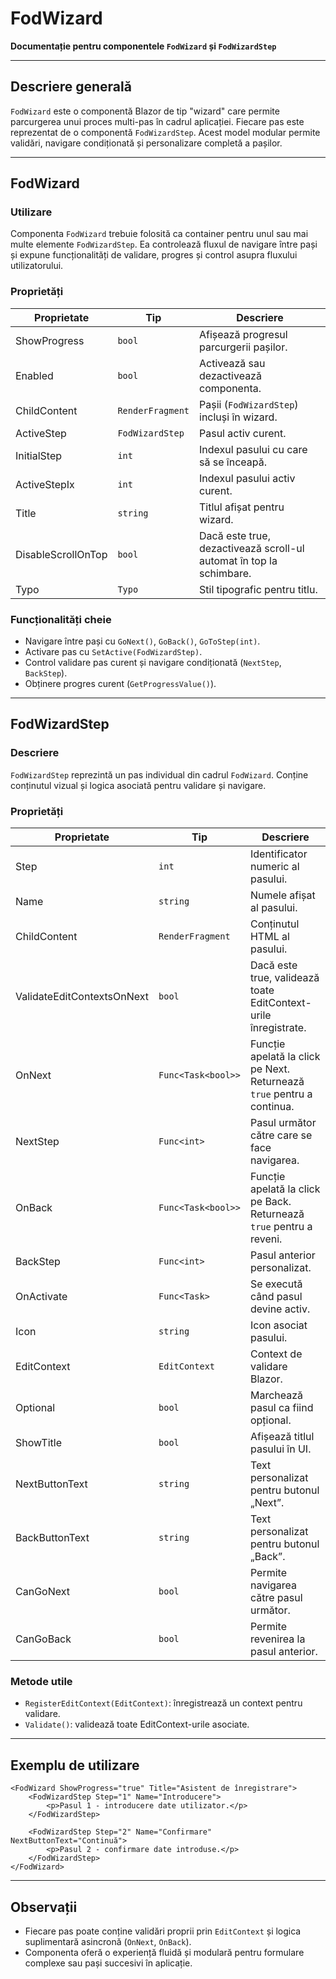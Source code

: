 # FodWizard
**Documentație pentru componentele `FodWizard` și `FodWizardStep`**

---

## Descriere generală
`FodWizard` este o componentă Blazor de tip "wizard" care permite parcurgerea unui proces multi-pas în cadrul aplicației. Fiecare pas este reprezentat de o componentă `FodWizardStep`. Acest model modular permite validări, navigare condiționată și personalizare completă a pașilor.

---

## FodWizard

### Utilizare
Componenta `FodWizard` trebuie folosită ca container pentru unul sau mai multe elemente `FodWizardStep`. Ea controlează fluxul de navigare între pași și expune funcționalități de validare, progres și control asupra fluxului utilizatorului.

### Proprietăți

| Proprietate         | Tip                        | Descriere                                                           |
|---------------------|-----------------------------|----------------------------------------------------------------------|
| ShowProgress        | `bool`                      | Afișează progresul parcurgerii pașilor.                             |
| Enabled             | `bool`                      | Activează sau dezactivează componenta.                              |
| ChildContent        | `RenderFragment`            | Pașii (`FodWizardStep`) incluși în wizard.                          |
| ActiveStep          | `FodWizardStep`             | Pasul activ curent.                                                 |
| InitialStep         | `int`                       | Indexul pasului cu care să se înceapă.                              |
| ActiveStepIx        | `int`                       | Indexul pasului activ curent.                                       |
| Title               | `string`                    | Titlul afișat pentru wizard.                                        |
| DisableScrollOnTop  | `bool`                      | Dacă este true, dezactivează scroll-ul automat în top la schimbare. |
| Typo                | `Typo`                      | Stil tipografic pentru titlu.                                       |

### Funcționalități cheie
- Navigare între pași cu `GoNext()`, `GoBack()`, `GoToStep(int)`.
- Activare pas cu `SetActive(FodWizardStep)`.
- Control validare pas curent și navigare condiționată (`NextStep`, `BackStep`).
- Obținere progres curent (`GetProgressValue()`).

---

## FodWizardStep

### Descriere
`FodWizardStep` reprezintă un pas individual din cadrul `FodWizard`. Conține conținutul vizual și logica asociată pentru validare și navigare.

### Proprietăți

| Proprietate           | Tip                         | Descriere                                                                 |
|------------------------|------------------------------|----------------------------------------------------------------------------|
| Step                  | `int`                       | Identificator numeric al pasului.                                         |
| Name                  | `string`                    | Numele afișat al pasului.                                                 |
| ChildContent          | `RenderFragment`            | Conținutul HTML al pasului.                                               |
| ValidateEditContextsOnNext | `bool`                | Dacă este true, validează toate EditContext-urile înregistrate.           |
| OnNext                | `Func<Task<bool>>`          | Funcție apelată la click pe Next. Returnează `true` pentru a continua.    |
| NextStep              | `Func<int>`                 | Pasul următor către care se face navigarea.                               |
| OnBack                | `Func<Task<bool>>`          | Funcție apelată la click pe Back. Returnează `true` pentru a reveni.      |
| BackStep              | `Func<int>`                 | Pasul anterior personalizat.                                              |
| OnActivate            | `Func<Task>`                | Se execută când pasul devine activ.                                       |
| Icon                  | `string`                    | Icon asociat pasului.                                                     |
| EditContext           | `EditContext`               | Context de validare Blazor.                                               |
| Optional              | `bool`                      | Marchează pasul ca fiind opțional.                                        |
| ShowTitle             | `bool`                      | Afișează titlul pasului în UI.                                            |
| NextButtonText        | `string`                    | Text personalizat pentru butonul „Next”.                                  |
| BackButtonText        | `string`                    | Text personalizat pentru butonul „Back”.                                  |
| CanGoNext             | `bool`                      | Permite navigarea către pasul următor.                                   |
| CanGoBack             | `bool`                      | Permite revenirea la pasul anterior.                                     |

### Metode utile
- `RegisterEditContext(EditContext)`: înregistrează un context pentru validare.
- `Validate()`: validează toate EditContext-urile asociate.

---

## Exemplu de utilizare

```razor
<FodWizard ShowProgress="true" Title="Asistent de înregistrare">
    <FodWizardStep Step="1" Name="Introducere">
        <p>Pasul 1 - introducere date utilizator.</p>
    </FodWizardStep>

    <FodWizardStep Step="2" Name="Confirmare" NextButtonText="Continuă">
        <p>Pasul 2 - confirmare date introduse.</p>
    </FodWizardStep>
</FodWizard>
```

---

## Observații
- Fiecare pas poate conține validări proprii prin `EditContext` și logica suplimentară asincronă (`OnNext`, `OnBack`).
- Componenta oferă o experiență fluidă și modulară pentru formulare complexe sau pași succesivi în aplicație.
